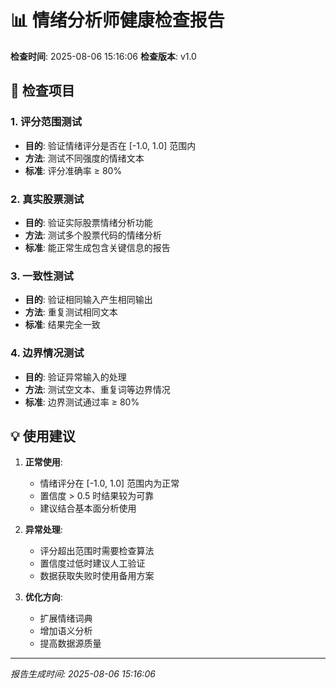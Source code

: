 
# 📊 情绪分析师健康检查报告

**检查时间**: 2025-08-06 15:16:06
**检查版本**: v1.0

## 🎯 检查项目

### 1. 评分范围测试
- **目的**: 验证情绪评分是否在 [-1.0, 1.0] 范围内
- **方法**: 测试不同强度的情绪文本
- **标准**: 评分准确率 ≥ 80%

### 2. 真实股票测试
- **目的**: 验证实际股票情绪分析功能
- **方法**: 测试多个股票代码的情绪分析
- **标准**: 能正常生成包含关键信息的报告

### 3. 一致性测试
- **目的**: 验证相同输入产生相同输出
- **方法**: 重复测试相同文本
- **标准**: 结果完全一致

### 4. 边界情况测试
- **目的**: 验证异常输入的处理
- **方法**: 测试空文本、重复词等边界情况
- **标准**: 边界测试通过率 ≥ 80%

## 💡 使用建议

1. **正常使用**:
   - 情绪评分在 [-1.0, 1.0] 范围内为正常
   - 置信度 > 0.5 时结果较为可靠
   - 建议结合基本面分析使用

2. **异常处理**:
   - 评分超出范围时需要检查算法
   - 置信度过低时建议人工验证
   - 数据获取失败时使用备用方案

3. **优化方向**:
   - 扩展情绪词典
   - 增加语义分析
   - 提高数据源质量

---
*报告生成时间: 2025-08-06 15:16:06*

